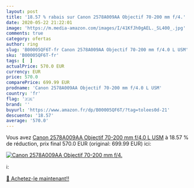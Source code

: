 ```yaml
---
layout: post
title: '18.57 % rabais sur Canon 2578A009AA Objectif 70-200 mm f/4.'
date: 2020-05-22 21:22:01
image: 'https://m.media-amazon.com/images/I/41KfJh0gAEL._SL400_.jpg'
comments: true
category: ofertas
author: ring
slug: 'B00005QF6T-fr Canon 2578A009AA Objectif 70-200 mm f/4.0 L USM'
sku: 'B00005QF6T-fr'
tags: [  ]
actualPrice: 570.0 EUR
currency: EUR
price: 570.0
comparePrice: 699.99 EUR
prodname: 'Canon 2578A009AA Objectif 70-200 mm f/4.0 L USM'
country: 'fr'
flag: '🇫🇷'
brand: ''
buyurl: 'https://www.amazon.fr/dp/B00005QF6T/?tag=tolees0d-21'
descuento: '18.57'
average: '570.0'
---
```


Vous avez [Canon 2578A009AA Objectif 70-200 mm f/4.0 L USM](https://www.amazon.fr/dp/B00005QF6T/?tag=tolees0d-21)  à  18.57 % de réduction, prix final  570.0 EUR (original: 699.99 EUR) ici:

[![Canon 2578A009AA Objectif 70-200 mm f/4.](https://m.media-amazon.com/images/I/41KfJh0gAEL._SL400_.jpg)](https://www.amazon.fr/dp/B00005QF6T/?tag=tolees0d-21)

ℹ️:


[🛒 Achetez-le maintenant!!](https://www.amazon.fr/dp/B00005QF6T/?tag=tolees0d-21)
